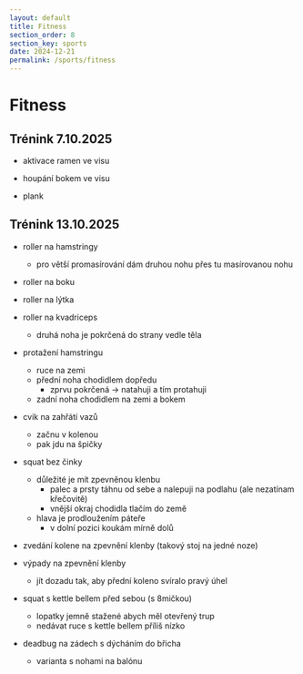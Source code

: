 ```yaml
---
layout: default
title: Fitness
section_order: 8
section_key: sports
date: 2024-12-21
permalink: /sports/fitness
---
```


# Fitness

## Trénink 7.10.2025

- aktivace ramen ve visu

- houpání bokem ve visu

- plank


## Trénink 13.10.2025

- roller na hamstringy
  - pro větší promasírování dám druhou nohu přes tu masírovanou nohu 

- roller na boku
- roller na lýtka
- roller na kvadriceps
  - druhá noha je pokrčená do strany vedle těla

- protažení hamstringu
  - ruce na zemi
  - přední noha chodidlem dopředu
    - zprvu pokrčená $\rightarrow$ natahuji a tím protahuji
  - zadní noha chodidlem na zemi a bokem

- cvik na zahřátí vazů
  - začnu v kolenou
  - pak jdu na špičky

- squat bez činky
  - důležité je mít zpevněnou klenbu
    - palec a prsty táhnu od sebe a nalepuji na podlahu (ale nezatínam křečovitě)
    - vnější okraj chodidla tlačím do země
  - hlava je prodloužením páteře
    - v dolní pozici koukám mírně dolů

- zvedání kolene na zpevnění klenby (takový stoj na jedné noze)

- výpady na zpevnění klenby
  - jít dozadu tak, aby přední koleno svíralo pravý úhel

- squat s kettle bellem před sebou (s 8mičkou)
  - lopatky jemně stažené abych měl otevřený trup
  - nedávat ruce s kettle bellem příliš nízko

- deadbug na zádech s dýcháním do břicha
  - varianta s nohami na balónu